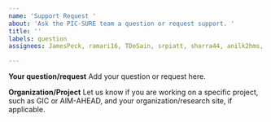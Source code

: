 ```yaml
---
name: 'Support Request '
about: 'Ask the PIC-SURE team a question or request support. '
title: ''
labels: question
assignees: JamesPeck, ramari16, TDeSain, srpiatt, sharra44, anilk2hms, dmpillion

---
```


**Your question/request**
Add your question or request here. 

**Organization/Project**
Let us know if you are working on a specific project, such as GIC or AIM-AHEAD, and your organization/research site, if applicable.
